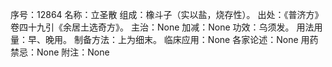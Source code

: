 序号：12864
名称：立圣散
组成：橡斗子（实以盐，烧存性）。
出处：《普济方》卷四十九引《余居土选奇方》。
主治：None
加减：None
功效：乌须发。
用法用量：早、晚用。
制备方法：上为细末。
临床应用：None
各家论述：None
用药禁忌：None
附注：None
